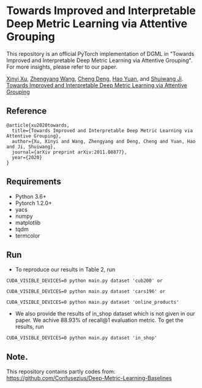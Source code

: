 # Towards Improved and Interpretable Deep Metric Learning via Attentive Grouping
This repository is an official PyTorch implementation of DGML in "Towards Improved and Interpretable Deep Metric Learning via Attentive Grouping". For more insights, please refer to our paper.

[Xinyi Xu](https://xinyixuxd.github.io/), [Zhengyang Wang](https://zhengyang-wang.github.io/), [Cheng Deng](https://see.xidian.edu.cn/faculty/chdeng/), [Hao Yuan](https://sites.google.com/site/hyuanustc), and [Shuiwang Ji](http://people.tamu.edu/~sji/). [Towards Improved and Interpretable Deep Metric Learning via Attentive Grouping](https://arxiv.org/pdf/2011.08877.pdf)

## Reference
```
@article{xu2020towards,
  title={Towards Improved and Interpretable Deep Metric Learning via Attentive Grouping},
  author={Xu, Xinyi and Wang, Zhengyang and Deng, Cheng and Yuan, Hao and Ji, Shuiwang},
  journal={arXiv preprint arXiv:2011.08877},
  year={2020}
}
```

## Requirements
* Python 3.6+
* Pytorch 1.2.0+
* yacs
* numpy
* matplotlib
* tqdm
* termcolor

## Run
* To reproduce our results in Table 2, run 
```linux
CUDA_VISIBLE_DEVICES=0 python main.py dataset 'cub200' or

CUDA_VISIBLE_DEVICES=0 python main.py dataset 'cars196' or

CUDA_VISIBLE_DEVICES=0 python main.py dataset 'online_products'
```

* We also provide the results of in_shop dataset which is not given in our paper. We achive 88.93% of recall@1 evaluation metric. To get the results, run
```linux
CUDA_VISIBLE_DEVICES=0 python main.py dataset 'in_shop'
```
## Note.

This repository contains partly codes from: https://github.com/Confusezius/Deep-Metric-Learning-Baselines

